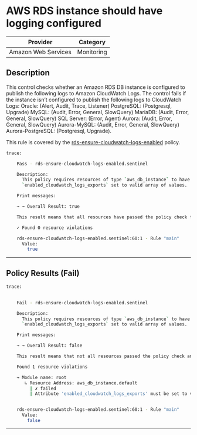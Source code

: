 # AWS RDS instance should have logging configured

| Provider            | Category   |
|---------------------|------------|
| Amazon Web Services | Monitoring |

## Description

This control checks whether an Amazon RDS DB instance is configured to publish the following logs to Amazon CloudWatch Logs. The control fails if the instance isn’t configured to publish the following logs to CloudWatch Logs:
Oracle: (Alert, Audit, Trace, Listener)
PostgreSQL: (Postgresql, Upgrade)
MySQL: (Audit, Error, General, SlowQuery)
MariaDB: (Audit, Error, General, SlowQuery)
SQL Server: (Error, Agent)
Aurora: (Audit, Error, General, SlowQuery)
Aurora-MySQL: (Audit, Error, General, SlowQuery)
Aurora-PostgreSQL: (Postgresql, Upgrade).

This rule is covered by the [rds-ensure-cloudwatch-logs-enabled](../../policies/rds-ensure-cloudwatch-logs-enabled.sentinel) policy.

```bash
trace:

    Pass - rds-ensure-cloudwatch-logs-enabled.sentinel

    Description:
      This policy requires resources of type `aws_db_instance` to have
      `enabled_cloudwatch_logs_exports` set to valid array of values.

    Print messages:

    → → Overall Result: true

    This result means that all resources have passed the policy check for the policy rds-ensure-cloudwatch-logs-enabled.

    ✓ Found 0 resource violations

    rds-ensure-cloudwatch-logs-enabled.sentinel:60:1 - Rule "main"
      Value:
        true

```

---

## Policy Results (Fail)
```bash
trace:

  
    Fail - rds-ensure-cloudwatch-logs-enabled.sentinel

    Description:
      This policy requires resources of type `aws_db_instance` to have
      `enabled_cloudwatch_logs_exports` set to valid array of values.

    Print messages:

    → → Overall Result: false

    This result means that not all resources passed the policy check and the protected behavior is not allowed for the policy rds-ensure-cloudwatch-logs-enabled.

    Found 1 resource violations

    → Module name: root
       ↳ Resource Address: aws_db_instance.default
         | ✗ failed
         | Attribute 'enabled_cloudwatch_logs_exports' must be set to valid values for 'aws_db_instance' resources. Refer to https://docs.aws.amazon.com/securityhub/latest/userguide/rds-controls.html#rds-9 for more details.


    rds-ensure-cloudwatch-logs-enabled.sentinel:60:1 - Rule "main"
      Value:
        false

```

---